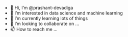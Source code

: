 - 👋 Hi, I’m @prashant-devadiga
- 👀 I’m interested in data science and machine learning
- 🌱 I’m currently learning lots of things
- 💞️ I’m looking to collaborate on ...
- 📫 How to reach me ...

<!---
prashant-devadiga/prashant-devadiga is a ✨ special ✨ repository because its `README.md` (this file) appears on your GitHub profile.
You can click the Preview link to take a look at your changes.
--->
